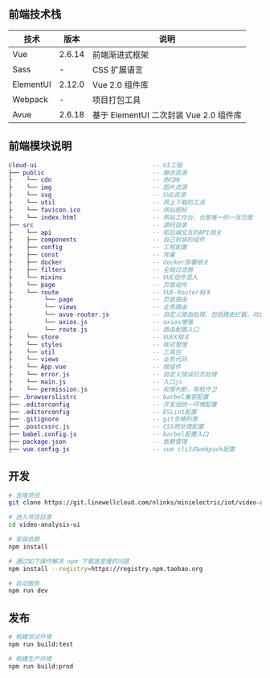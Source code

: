 ## 前端技术栈

| 技术      | 版本   | 说明                                   |
| --------- | ------ | --------------------------------------|
| Vue       | 2.6.14 | 前端渐进式框架                         |
| Sass      | -      | CSS 扩展语言                           |
| ElementUI | 2.12.0 | Vue 2.0 组件库                         |
| Webpack   | -      | 项目打包工具                            |
| Avue      | 2.6.18 | 基于 ElementUI 二次封装 Vue 2.0 组件库  |



## 前端模块说明

```lua
cloud-ui                                -- UI工程
├── public                              -- 静态资源
├    └── cdn                            -- 伪CDN
├    └── img                            -- 图片资源
├    └── svg                            -- SVG资源
├    └── util                           -- 网上下载的工具
├    └── favicon.ico                    -- 网站图标
├    └── index.html                     -- 网站工作台，也是唯一的一张页面
├── src                                 -- 源码目录
├    └── api                            -- 和后端交互的API相关
├    ├── components                     -- 自己封装的组件
├    ├── config                         -- 工程配置
├    ├── const                          -- 常量
├    ├── docker                         -- docker部署相关
├    ├── filters                        -- 全局过滤器
├    └── mixins                         -- VUE组件混入
├    └── page                           -- 页面组件
├    └── route                          -- VUE-Router相关
├         └── page                      -- 页面路由
├         └── views                     -- 业务路由
├         └── avue-router.js            -- 自定义路由处理，包括路由拦截，动态路由等
├         └── axios.js                  -- axios增强
├         └── route.js                  -- 路由配置入口
├    └── store                          -- VUEX相关
├    └── styles                         -- 样式管理
├    └── util                           -- 工具包
├    └── views                          -- 业务代码
├    └── App.vue                        -- 根组件
├    └── error.js                       -- 自定义错误日志处理
├    └── main.js                        -- 入口js
├    └── permission.js                  -- 权限判断，导航守卫
├── .browserslistrc                     -- barbel兼容配置
├── .editorconfig                       -- 开发组统一环境配置
├── .editorconfig                       -- ESLint配置
├── .gitignore                          -- git忽略列表
├── .postcssrc.js                       -- CSS预处理配置
├── babel.config.js                     -- barbel配置入口
├── package.json                        -- 依赖管理
├── vue.config.js                       -- vue cli3的webpack配置
```


## 开发

```bash
# 克隆项目
git clone https://git.linewellcloud.com/nlinks/minielectric/iot/video-analysis-ui.git

# 进入项目目录
cd video-analysis-ui

# 安装依赖
npm install

# 通过如下操作解决 npm 下载速度慢的问题
npm install --registry=https://registry.npm.taobao.org

# 启动服务
npm run dev
```


## 发布

```bash
# 构建测试环境
npm run build:test

# 构建生产环境
npm run build:prod
```